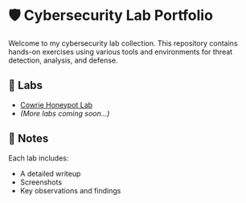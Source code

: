 
# 🛡 Cybersecurity Lab Portfolio

Welcome to my cybersecurity lab collection. This repository contains hands-on exercises using various tools and environments for threat detection, analysis, and defense.

## 🧪 Labs

- [Cowrie Honeypot Lab](./cowrie-lab/README.md)
- *(More labs coming soon...)*

## 📌 Notes

Each lab includes:
- A detailed writeup
- Screenshots
- Key observations and findings

